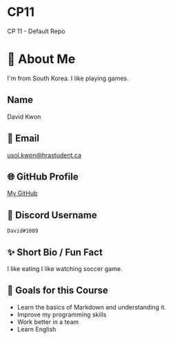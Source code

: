 # CP11
CP 11 - Default Repo
# 👋 About Me
I'm from South Korea. I like playing games.
## Name
David Kwon

## 📧 Email
usol.kwon@hrastudent.ca

## 🌐 GitHub Profile
[My GitHub](https://github.com/David1223123)

## 💬 Discord Username
`David#1089`

## ✨ Short Bio / Fun Fact
 I like eating
 I like watching soccer game.

## 🎯 Goals for this Course
- Learn the basics of Markdown and understanding it.
- Improve my programming skills
- Work better in a team
- Learn English

